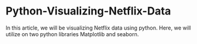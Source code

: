 # Python-Visualizing-Netflix-Data

In this article, we will be visualizing Netflix data using python. Here, we will utilize on two python libraries Matplotlib and seaborn.
